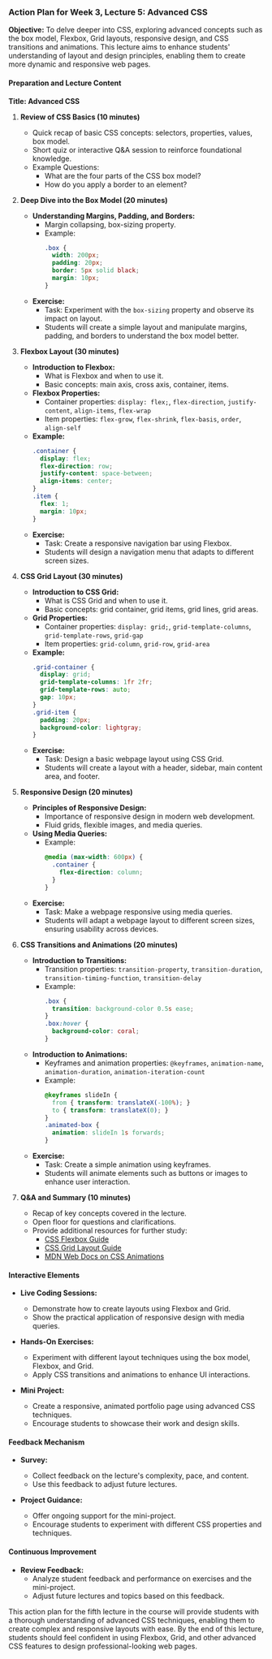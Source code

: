 ### Action Plan for Week 3, Lecture 5: Advanced CSS

**Objective:**
To delve deeper into CSS, exploring advanced concepts such as the box model, Flexbox, Grid layouts, responsive design, and CSS transitions and animations. This lecture aims to enhance students' understanding of layout and design principles, enabling them to create more dynamic and responsive web pages.

#### Preparation and Lecture Content

**Title: Advanced CSS**

1. **Review of CSS Basics (10 minutes)**
   - Quick recap of basic CSS concepts: selectors, properties, values, box model.
   - Short quiz or interactive Q&A session to reinforce foundational knowledge.
   - Example Questions:
     - What are the four parts of the CSS box model?
     - How do you apply a border to an element?

2. **Deep Dive into the Box Model (20 minutes)**
   - **Understanding Margins, Padding, and Borders:**
     - Margin collapsing, box-sizing property.
     - Example:
       ```css
       .box {
         width: 200px;
         padding: 20px;
         border: 5px solid black;
         margin: 10px;
       }
       ```
   - **Exercise:**
     - Task: Experiment with the `box-sizing` property and observe its impact on layout.
     - Students will create a simple layout and manipulate margins, padding, and borders to understand the box model better.

3. **Flexbox Layout (30 minutes)**
   - **Introduction to Flexbox:**
     - What is Flexbox and when to use it.
     - Basic concepts: main axis, cross axis, container, items.
   - **Flexbox Properties:**
     - Container properties: `display: flex;`, `flex-direction`, `justify-content`, `align-items`, `flex-wrap`
     - Item properties: `flex-grow`, `flex-shrink`, `flex-basis`, `order`, `align-self`
   - **Example:**
     ```css
     .container {
       display: flex;
       flex-direction: row;
       justify-content: space-between;
       align-items: center;
     }
     .item {
       flex: 1;
       margin: 10px;
     }
     ```
   - **Exercise:**
     - Task: Create a responsive navigation bar using Flexbox.
     - Students will design a navigation menu that adapts to different screen sizes.

4. **CSS Grid Layout (30 minutes)**
   - **Introduction to CSS Grid:**
     - What is CSS Grid and when to use it.
     - Basic concepts: grid container, grid items, grid lines, grid areas.
   - **Grid Properties:**
     - Container properties: `display: grid;`, `grid-template-columns`, `grid-template-rows`, `grid-gap`
     - Item properties: `grid-column`, `grid-row`, `grid-area`
   - **Example:**
     ```css
     .grid-container {
       display: grid;
       grid-template-columns: 1fr 2fr;
       grid-template-rows: auto;
       gap: 10px;
     }
     .grid-item {
       padding: 20px;
       background-color: lightgray;
     }
     ```
   - **Exercise:**
     - Task: Design a basic webpage layout using CSS Grid.
     - Students will create a layout with a header, sidebar, main content area, and footer.

5. **Responsive Design (20 minutes)**
   - **Principles of Responsive Design:**
     - Importance of responsive design in modern web development.
     - Fluid grids, flexible images, and media queries.
   - **Using Media Queries:**
     - Example:
       ```css
       @media (max-width: 600px) {
         .container {
           flex-direction: column;
         }
       }
       ```
   - **Exercise:**
     - Task: Make a webpage responsive using media queries.
     - Students will adapt a webpage layout to different screen sizes, ensuring usability across devices.

6. **CSS Transitions and Animations (20 minutes)**
   - **Introduction to Transitions:**
     - Transition properties: `transition-property`, `transition-duration`, `transition-timing-function`, `transition-delay`
     - Example:
       ```css
       .box {
         transition: background-color 0.5s ease;
       }
       .box:hover {
         background-color: coral;
       }
       ```
   - **Introduction to Animations:**
     - Keyframes and animation properties: `@keyframes`, `animation-name`, `animation-duration`, `animation-iteration-count`
     - Example:
       ```css
       @keyframes slideIn {
         from { transform: translateX(-100%); }
         to { transform: translateX(0); }
       }
       .animated-box {
         animation: slideIn 1s forwards;
       }
       ```
   - **Exercise:**
     - Task: Create a simple animation using keyframes.
     - Students will animate elements such as buttons or images to enhance user interaction.

7. **Q&A and Summary (10 minutes)**
   - Recap of key concepts covered in the lecture.
   - Open floor for questions and clarifications.
   - Provide additional resources for further study:
     - [CSS Flexbox Guide](https://css-tricks.com/snippets/css/a-guide-to-flexbox/)
     - [CSS Grid Layout Guide](https://css-tricks.com/snippets/css/complete-guide-grid/)
     - [MDN Web Docs on CSS Animations](https://developer.mozilla.org/en-US/docs/Web/CSS/CSS_Animations)

#### Interactive Elements

- **Live Coding Sessions:**
  - Demonstrate how to create layouts using Flexbox and Grid.
  - Show the practical application of responsive design with media queries.

- **Hands-On Exercises:**
  - Experiment with different layout techniques using the box model, Flexbox, and Grid.
  - Apply CSS transitions and animations to enhance UI interactions.

- **Mini Project:**
  - Create a responsive, animated portfolio page using advanced CSS techniques.
  - Encourage students to showcase their work and design skills.

#### Feedback Mechanism

- **Survey:**
  - Collect feedback on the lecture's complexity, pace, and content.
  - Use this feedback to adjust future lectures.

- **Project Guidance:**
  - Offer ongoing support for the mini-project.
  - Encourage students to experiment with different CSS properties and techniques.

#### Continuous Improvement

- **Review Feedback:**
  - Analyze student feedback and performance on exercises and the mini-project.
  - Adjust future lectures and topics based on this feedback.

This action plan for the fifth lecture in the course will provide students with a thorough understanding of advanced CSS techniques, enabling them to create complex and responsive layouts with ease. By the end of this lecture, students should feel confident in using Flexbox, Grid, and other advanced CSS features to design professional-looking web pages.